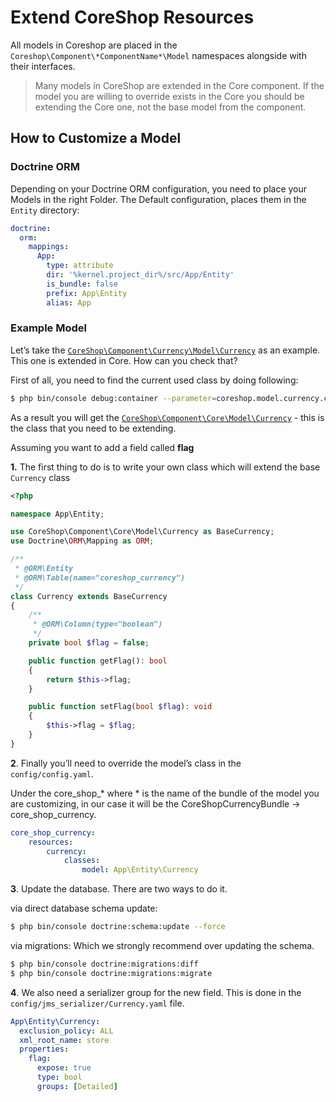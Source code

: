 # Extend CoreShop Resources

All models in Coreshop are placed in the ```Coreshop\Component\*ComponentName*\Model``` namespaces alongside with their interfaces.

> Many models in CoreShop are extended in the Core component. If the model you are willing to override exists in the Core you should be extending the Core one, not the base model from the component.

## How to Customize a Model

### Doctrine ORM

Depending on your Doctrine ORM configuration, you need to place your Models in the right Folder. The Default configuration, places them in the `Entity` directory:

```yaml
doctrine:
  orm:
    mappings:
      App:
        type: attribute
        dir: '%kernel.project_dir%/src/App/Entity'
        is_bundle: false
        prefix: App\Entity
        alias: App
```

### Example Model

Let’s take the [```CoreShop\Component\Currency\Model\Currency```](https://github.com/coreshop/CoreShop/blob/master/src/CoreShop/Component/Currency/Model/Currency.php) as an example. This one is extended in Core. How can you check that?

First of all, you need to find the current used class by doing following:

```bash
$ php bin/console debug:container --parameter=coreshop.model.currency.class
```

As a result you will get the [```CoreShop\Component\Core\Model\Currency```](https://github.com/coreshop/CoreShop/blob/master/src/CoreShop/Component/Core/Model/Currency.php) - this is the class that you need to be extending.

Assuming you want to add a field called **flag**

**1.** The first thing to do is to write your own class which will extend the base ```Currency``` class

```php
<?php

namespace App\Entity;

use CoreShop\Component\Core\Model\Currency as BaseCurrency;
use Doctrine\ORM\Mapping as ORM;

/**
 * @ORM\Entity
 * @ORM\Table(name="coreshop_currency")
 */
class Currency extends BaseCurrency
{
    /**
     * @ORM\Column(type="boolean")
     */
    private bool $flag = false;

    public function getFlag(): bool
    {
        return $this->flag;
    }

    public function setFlag(bool $flag): void
    {
        $this->flag = $flag;
    }
}
```

**2**. Finally you’ll need to override the model’s class in the ```config/config.yaml```.

Under the core_shop_* where * is the name of the bundle of the model you are customizing, in our case it will be the CoreShopCurrencyBundle -> core_shop_currency.


```yaml
core_shop_currency:
    resources:
        currency:
            classes:
                model: App\Entity\Currency
```

**3**. Update the database. There are two ways to do it.

via direct database schema update:

```bash
$ php bin/console doctrine:schema:update --force
```

via migrations:
Which we strongly recommend over updating the schema.

```bash
$ php bin/console doctrine:migrations:diff
$ php bin/console doctrine:migrations:migrate
```

**4**. We also need a serializer group for the new field. This is done in the ```config/jms_serializer/Currency.yaml``` file.

```yaml
App\Entity\Currency:
  exclusion_policy: ALL
  xml_root_name: store
  properties:
    flag:
      expose: true
      type: bool
      groups: [Detailed]

```
